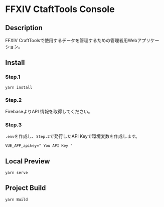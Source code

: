 # FFXIV CtaftTools Console
## Description
FFXIV CraftToolsで使用するデータを管理するための管理者用Webアプリケーション。

## Install
### Step.1
```
yarn install
```
### Step.2
FirebaseよりAPI 情報を取得してください。  

### Step.3
`.env`を作成し、`Step.2`で発行したAPI Keyで環境変数を作成します。
```
VUE_APP_apikey=" You API Key "
```
## Local Preview
```
yarn serve
```

## Project Build
```
yarn Build
```
